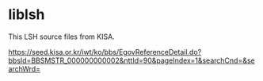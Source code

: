 # liblsh




This LSH source files from KISA.

https://seed.kisa.or.kr/iwt/ko/bbs/EgovReferenceDetail.do?bbsId=BBSMSTR_000000000002&nttId=90&pageIndex=1&searchCnd=&searchWrd=
